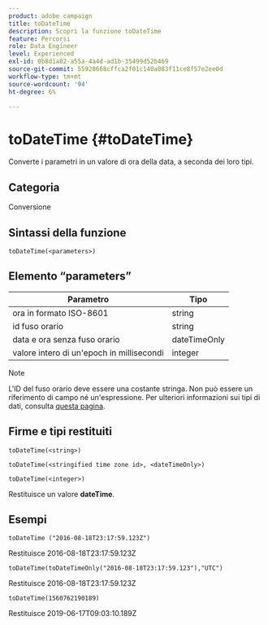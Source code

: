 ```yaml
---
product: adobe campaign
title: toDateTime
description: Scopri la funzione toDateTime
feature: Percorsi
role: Data Engineer
level: Experienced
exl-id: 0b8d1a82-a55a-4a4d-ad1b-35499d52b469
source-git-commit: 55928668cffca2f01c140a083f11ce8f57e2ee0d
workflow-type: tm+mt
source-wordcount: '94'
ht-degree: 6%

---
```


# toDateTime {#toDateTime}

Converte i parametri in un valore di ora della data, a seconda dei loro tipi.

## Categoria

Conversione

## Sintassi della funzione

`toDateTime(<parameters>)`

## Elemento “parameters”

| Parametro | Tipo |
|-----------|------------------|
| ora in formato ISO-8601 | string |
| id fuso orario | string |
| data e ora senza fuso orario | dateTimeOnly |
| valore intero di un&#39;epoch in millisecondi | integer |

>[!NOTE]
>
>L&#39;ID del fuso orario deve essere una costante stringa. Non può essere un riferimento di campo né un&#39;espressione. Per ulteriori informazioni sui tipi di dati, consulta [questa pagina](../expression/data-types.md).

## Firme e tipi restituiti

`toDateTime(<string>)`

`toDateTime(<stringified time zone id>, <dateTimeOnly>)`

`toDateTime(<integer>)`

Restituisce un valore **dateTime**.

<!--`toDateTime(<year>,<month>,<dayOfMonth>,<hour>,<minute>,<second>)`

Returns a date time with default time zone UTC.

`toDateTime(<year>,<month>,<dayOfMonth>)`
`toDateTime(<stringified timeZone>,<year>,<month>,<dayOfMonth>)`
`toDateTime(<timeZone>,<year>,<month>,<dayOfMonth>)`

Return a datetime where hour, minute and second set to 0.

`toDateTime(<stringified timeZone>,<year>,<month>,<dayOfMonth>,<hour>,<minute>,<second>)`
`toDateTime(<string>)`
`toDateTime(<string>,<integer>)`
`toDateTime(<stringified timeZone>,<dateTimeOnly)`

`toDateTime(<timeZone>,<integer>)`

Return a datetime.

-->

## Esempi

`toDateTime ("2016-08-18T23:17:59.123Z")`

Restituisce 2016-08-18T23:17:59.123Z

`toDateTime(toDateTimeOnly("2016-08-18T23:17:59.123"),"UTC")`

Restituisce 2016-08-18T23:17:59.123Z

`toDateTime(1560762190189)`

Restituisce 2019-06-17T09:03:10.189Z

<!--`toDateTime ("2016-08-18T23:17:59.123", "UTC")`

Returns 2016-08-18T23:17:59.123Z.

`toDateTime("Z",2016,8,18,23,17,59)`

Returns 2016-08-18T23:17:59.000Z.

`toDateTime("Z",2016,8,18)`

Returns 2016-08-18T00:00:00.000Z.-->
